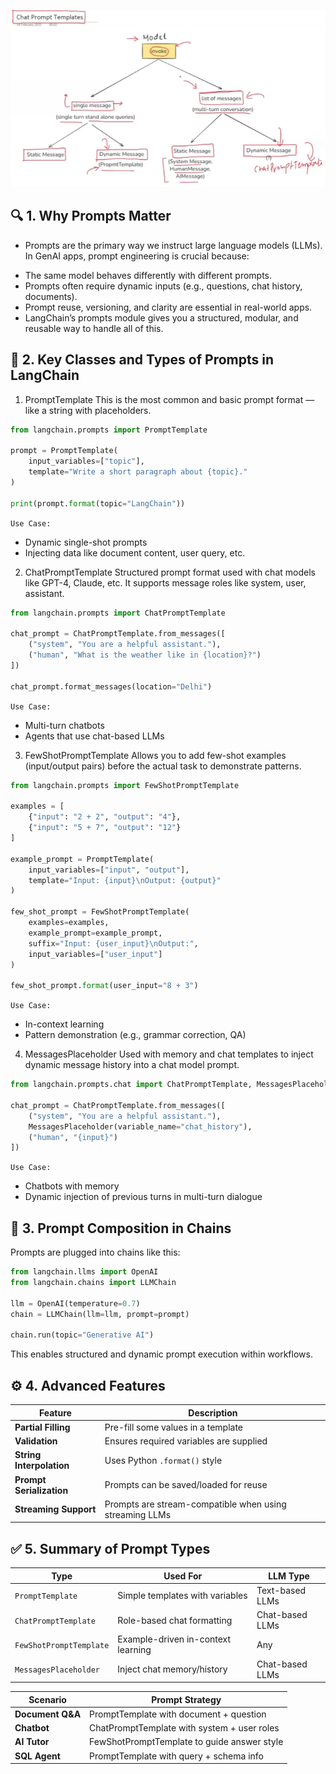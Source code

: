 ![alt text](image-9.png)
## 🔍 1. Why Prompts Matter
* Prompts are the primary way we instruct large language models (LLMs). In GenAI apps, prompt engineering is crucial because:
- The same model behaves differently with different prompts.
- Prompts often require dynamic inputs (e.g., questions, chat history, documents).
- Prompt reuse, versioning, and clarity are essential in real-world apps.
- LangChain’s prompts module gives you a structured, modular, and reusable way to handle all of this.

## 🧠 2. Key Classes and Types of Prompts in LangChain
1. PromptTemplate
This is the most common and basic prompt format — like a string with placeholders.
```python
from langchain.prompts import PromptTemplate

prompt = PromptTemplate(
    input_variables=["topic"],
    template="Write a short paragraph about {topic}."
)

print(prompt.format(topic="LangChain"))
```
`Use Case:`
- Dynamic single-shot prompts
- Injecting data like document content, user query, etc.

2. ChatPromptTemplate
Structured prompt format used with chat models like GPT-4, Claude, etc. 
It supports message roles like system, user, assistant.

```python
from langchain.prompts import ChatPromptTemplate

chat_prompt = ChatPromptTemplate.from_messages([
    ("system", "You are a helpful assistant."),
    ("human", "What is the weather like in {location}?")
])

chat_prompt.format_messages(location="Delhi")
```
`Use Case:`
- Multi-turn chatbots
- Agents that use chat-based LLMs

3. FewShotPromptTemplate
Allows you to add few-shot examples (input/output pairs) before the actual task to demonstrate patterns.
```python
from langchain.prompts import FewShotPromptTemplate

examples = [
    {"input": "2 + 2", "output": "4"},
    {"input": "5 + 7", "output": "12"}
]

example_prompt = PromptTemplate(
    input_variables=["input", "output"],
    template="Input: {input}\nOutput: {output}"
)

few_shot_prompt = FewShotPromptTemplate(
    examples=examples,
    example_prompt=example_prompt,
    suffix="Input: {user_input}\nOutput:",
    input_variables=["user_input"]
)

few_shot_prompt.format(user_input="8 + 3")
```
`Use Case:`
- In-context learning
- Pattern demonstration (e.g., grammar correction, QA)

4. MessagesPlaceholder
Used with memory and chat templates to inject dynamic message history into a chat model prompt.
```python
from langchain.prompts.chat import ChatPromptTemplate, MessagesPlaceholder

chat_prompt = ChatPromptTemplate.from_messages([
    ("system", "You are a helpful assistant."),
    MessagesPlaceholder(variable_name="chat_history"),
    ("human", "{input}")
])
```
`Use Case:`
- Chatbots with memory
- Dynamic injection of previous turns in multi-turn dialogue

## 🧰 3. Prompt Composition in Chains
Prompts are plugged into chains like this:
```python
from langchain.llms import OpenAI
from langchain.chains import LLMChain

llm = OpenAI(temperature=0.7)
chain = LLMChain(llm=llm, prompt=prompt)

chain.run(topic="Generative AI")
```
This enables structured and dynamic prompt execution within workflows.

## ⚙️ 4. Advanced Features
| Feature                  | Description                                             |
| ------------------------ | ------------------------------------------------------- |
| **Partial Filling**      | Pre-fill some values in a template                      |
| **Validation**           | Ensures required variables are supplied                 |
| **String Interpolation** | Uses Python `.format()` style                           |
| **Prompt Serialization** | Prompts can be saved/loaded for reuse                   |
| **Streaming Support**    | Prompts are stream-compatible when using streaming LLMs |

## ✅ 5. Summary of Prompt Types
| Type                    | Used For                           | LLM Type        |
| ----------------------- | ---------------------------------- | --------------- |
| `PromptTemplate`        | Simple templates with variables    | Text-based LLMs |
| `ChatPromptTemplate`    | Role-based chat formatting         | Chat-based LLMs |
| `FewShotPromptTemplate` | Example-driven in-context learning | Any             |
| `MessagesPlaceholder`   | Inject chat memory/history         | Chat-based LLMs |

| Scenario          | Prompt Strategy                             |
| ----------------- | ------------------------------------------- |
| **Document Q\&A** | PromptTemplate with document + question     |
| **Chatbot**       | ChatPromptTemplate with system + user roles |
| **AI Tutor**      | FewShotPromptTemplate to guide answer style |
| **SQL Agent**     | PromptTemplate with query + schema info     |
